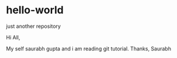 # hello-world
just another repository

Hi All,

My self saurabh gupta and i am reading git tutorial.
Thanks,
Saurabh
